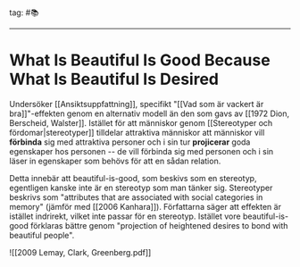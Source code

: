 tag: #📚     
- - - 
# What Is Beautiful Is Good Because What Is Beautiful Is Desired
Undersöker [[Ansiktsuppfattning]], specifikt "[[Vad som är vackert är bra]]"-effekten genom en alternativ modell än den som gavs av [[1972 Dion, Berscheid, Walster]]. Istället för att människor genom [[Stereotyper och fördomar|stereotyper]] tilldelar attraktiva människor att människor vill **förbinda** sig med attraktiva personer och i sin tur **projicerar** goda egenskaper hos personen -- de vill förbinda sig med personen och i sin läser in egenskaper som behövs för att en sådan relation.

Detta innebär att beautiful-is-good, som beskivs som en stereotyp, egentligen kanske inte är en stereotyp som man tänker sig. Stereotyper beskrivs som "attributes that are associated with social categories in memory" (jämför med [[2006 Kanhara]]). Författarna säger att effekten är istället indrirekt, vilket inte passar för en stereotyp. Istället vore beautiful-is-good förklaras bättre genom "projection of heightened desires to bond with beautiful people".

![[2009 Lemay, Clark, Greenberg.pdf]]